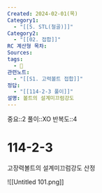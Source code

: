 ```yaml
---
Created: 2024-02-01(목)
Category1:
  - "[[5. STL(철골)]]"
Category2:
  - "[[02. 접합]]"
RC 계산형 목차: 
Sources: 
tags:
  - 🧮
관련노트:
  - "[[S1. 고력볼트 접합]]"
정답:
  - "[[114-2-3 풀이]]"
설명: 볼트의 설계미끄럼강도
---
```

중요::2
풀이::XO
반복도::4

#  114-2-3

고장력볼트의 설계미끄럼강도 산정

![[Untitled 101.png]]